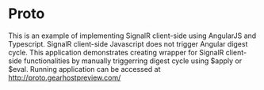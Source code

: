# Proto
This is an example of implementing SignalR client-side using AngularJS and Typescript.
SignalR client-side Javascript does not trigger Angular digest cycle.
This application demonstrates creating wrapper for SignalR client-side functionalities by manually triggerring digest cycle using $apply or $eval. 
Running application can be accessed at http://proto.gearhostpreview.com/
